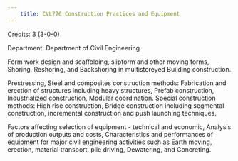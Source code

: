 ```yaml
---
    title: CVL776 Construction Practices and Equipment
---
```

Credits: 3 (3-0-0)

Department: Department of Civil Engineering

Form work design and scaffolding, slipform and other moving forms, Shoring, Reshoring, and Backshoring in multistoreyed Building construction.

Prestressing, Steel and composites construction methods: Fabrication and erection of structures including heavy structures, Prefab construction, Industrialized construction, Modular coordination. Special construction methods: High rise construction, Bridge construction including segmental construction, incremental construction and push launching techniques.

Factors affecting selection of equipment - technical and economic, Analysis of production outputs and costs, Characteristics and performances of equipment for major civil engineering activities such as Earth moving, erection, material transport, pile driving, Dewatering, and Concreting.